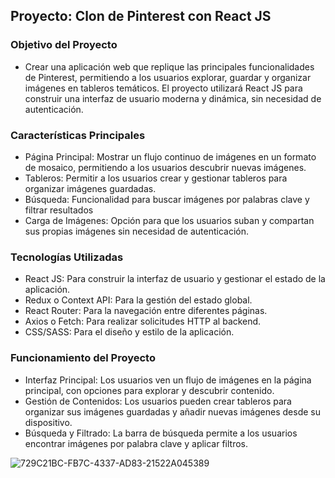 ## Proyecto: Clon de Pinterest con React JS

### Objetivo del Proyecto
- Crear una aplicación web que replique las principales funcionalidades de Pinterest, permitiendo a los usuarios explorar, guardar y organizar imágenes en tableros temáticos. El proyecto utilizará React JS para construir una interfaz de usuario moderna y dinámica, sin necesidad de autenticación.

### Características Principales
- Página Principal: Mostrar un flujo continuo de imágenes en un formato de mosaico, permitiendo a los usuarios descubrir nuevas imágenes.
- Tableros: Permitir a los usuarios crear y gestionar tableros para organizar imágenes guardadas.
- Búsqueda: Funcionalidad para buscar imágenes por palabras clave y filtrar resultados
- Carga de Imágenes: Opción para que los usuarios suban y compartan sus propias imágenes sin necesidad de autenticación.

### Tecnologías Utilizadas

- React JS: Para construir la interfaz de usuario y gestionar el estado de la aplicación.
- Redux o Context API: Para la gestión del estado global.
- React Router: Para la navegación entre diferentes páginas.
- Axios o Fetch: Para realizar solicitudes HTTP al backend.
- CSS/SASS: Para el diseño y estilo de la aplicación.

### Funcionamiento del Proyecto

- Interfaz Principal: Los usuarios ven un flujo de imágenes en la página principal, con opciones para explorar y descubrir contenido.
- Gestión de Contenidos: Los usuarios pueden crear tableros para organizar sus imágenes guardadas y añadir nuevas imágenes desde su dispositivo.
- Búsqueda y Filtrado: La barra de búsqueda permite a los usuarios encontrar imágenes por palabra clave y aplicar filtros.

![729C21BC-FB7C-4337-AD83-21522A045389](https://github.com/user-attachments/assets/023581b0-8961-4737-a0e4-2fdda46955fc)

